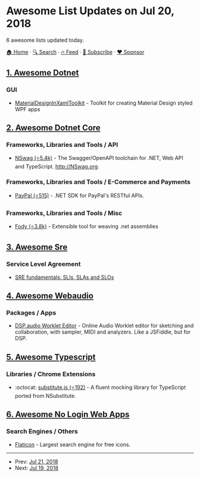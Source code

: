 # Awesome List Updates on Jul 20, 2018

6 awesome lists updated today.

[🏠 Home](/README.md) · [🔍 Search](https://www.trackawesomelist.com/search/) · [🔥 Feed](https://www.trackawesomelist.com/rss.xml) · [📮 Subscribe](https://trackawesomelist.us17.list-manage.com/subscribe?u=d2f0117aa829c83a63ec63c2f&id=36a103854c) · [❤️  Sponsor](https://github.com/sponsors/theowenyoung)



## [1. Awesome Dotnet](/content/quozd/awesome-dotnet/README.md)

### GUI

*   [MaterialDesignInXamlToolkit](http://materialdesigninxaml.net/) - Toolkit for creating Material Design styled WPF apps

## [2. Awesome Dotnet Core](/content/thangchung/awesome-dotnet-core/README.md)

### Frameworks, Libraries and Tools / API

*   [NSwag (⭐5.4k)](https://github.com/RSuter/NSwag) - The Swagger/OpenAPI toolchain for .NET, Web API and TypeScript. <http://NSwag.org>.

### Frameworks, Libraries and Tools / E-Commerce and Payments

*   [PayPal (⭐515)](https://github.com/paypal/PayPal-NET-SDK) - .NET SDK for PayPal's RESTful APIs.

### Frameworks, Libraries and Tools / Misc

*   [Fody (⭐3.8k)](https://github.com/Fody/Fody) - Extensible tool for weaving .net assemblies

## [3. Awesome Sre](/content/dastergon/awesome-sre/README.md)

### Service Level Agreement

*   [SRE fundamentals: SLIs, SLAs and SLOs](https://cloudplatform.googleblog.com/2018/07/sre-fundamentals-slis-slas-and-slos.html)

## [4. Awesome Webaudio](/content/notthetup/awesome-webaudio/README.md)

### Packages / Apps

*   [DSP.audio Worklet Editor](https://dsp.audio/editor/) - Online Audio Worklet editor for sketching and collaboration, with sampler, MIDI and analyzers. Like a JSFiddle, but for DSP.

## [5. Awesome Typescript](/content/dzharii/awesome-typescript/README.md)

### Libraries / Chrome Extensions

*   :octocat: [substitute.js (⭐192)](https://github.com/ffMathy/FluffySpoon.JavaScript.Testing) - A fluent mocking library for TypeScript ported from NSubstitute.

## [6. Awesome No Login Web Apps](/content/aviaryan/awesome-no-login-web-apps/README.md)

### Search Engines / Others

*   [Flaticon](https://www.flaticon.com/) - Largest search engine for free icons.

---

- Prev: [Jul 21, 2018](/content/2018/07/21/README.md)
- Next: [Jul 19, 2018](/content/2018/07/19/README.md)